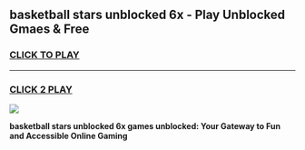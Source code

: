 
## basketball stars unblocked 6x - Play Unblocked Gmaes & Free
<h3>
<a href="https://news.freeplayer.one?title=basketball_stars_unblocked_6x&ref=23F">CLICK TO PLAY</a></h3>
<hr>

<h3>
<a href="https://news.freeplayer.one?title=basketball_stars_unblocked_6x&ref=23F">CLICK 2 PLAY</a>
  
</h3>

<a href="https://news.freeplayer.one?title=basketball_stars_unblocked_6x&ref=23F/"><img src="https://clearcache.store/games.png"></a>


**basketball stars unblocked 6x games unblocked: Your Gateway to Fun and Accessible Online Gaming**
